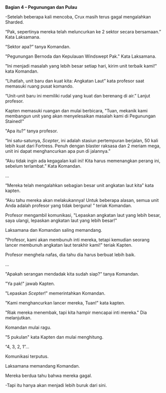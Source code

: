 **Bagian 4 – Pegunungan dan Pulau**

-Setelah beberapa kali mencoba, Crux masih terus gagal mengalahkan Sharded.

“Pak, sepertinya mereka telah meluncurkan ke 2 sektor secara bersamaan.” Kata Laksamana.

“Sektor apa?” tanya Komandan.

"Pegunungan Bernoda dan Kepulauan Windswept Pak." Kata Laksamana.

"Ini menjadi masalah yang lebih besar setiap hari, kirim unit terbaik kami!" kata Komandan.

“Lihatlah, unit baru dan kuat kita: Angkatan Laut” kata profesor saat memasuki ruang pusat komando.

“Unit-unit baru ini memiliki rudal yang kuat dan berenang di air.” Lanjut profesor.

Kapten memasuki ruangan dan mulai berbicara, "Tuan, mekanik kami membangun unit yang akan menyelesaikan masalah kami di Pegunungan Stained!"

"Apa itu?" tanya profesor.

“Ini satu-satunya, *Scepter*, ini adalah stasiun pertempuran berjalan, 50 kali lebih kuat dari Fortress. Penuh dengan blaster raksasa dan 2 meriam mega, unit ini dapat menghancurkan apa pun di jalannya.”

“Aku tidak ingin ada kegagalan kali ini! Kita harus memenangkan perang ini, sebelum terlambat.” Kata Komandan.

…

“Mereka telah mengalahkan sebagian besar unit angkatan laut kita” kata kapten.

“Aku tahu mereka akan melakukannya! Untuk beberapa alasan, semua unit Anda adalah profesor yang tidak berguna! ” teriak Komandan.

Profesor mengambil komunikasi, "Lepaskan angkatan laut yang lebih besar, saya ulangi, lepaskan angkatan laut yang lebih besar!"

Laksamana dan Komandan saling memandang.

"Profesor, kami akan membunuh inti mereka, tetapi kemudian seorang lancer membunuh angkatan laut terakhir kami!" teriak Kapten.

Profesor menghela nafas, dia tahu dia harus berbuat lebih baik.

…

"Apakah serangan mendadak kita sudah siap?" tanya Komandan.

"Ya pak!" jawab Kapten.

"Lepaskan *Scepter*!" memerintahkan Komandan.

"Kami menghancurkan lancer mereka, Tuan!" kata kapten.

"Riak mereka menembak, tapi kita hampir mencapai inti mereka." Dia melanjutkan.

Komandan mulai ragu.

"5 pukulan" kata Kapten dan mulai menghitung.

“4, 3, 2, 1”…

Komunikasi terputus.

Laksamana memandang Komandan.

Mereka berdua tahu bahwa mereka gagal.

-Tapi itu hanya akan menjadi lebih buruk dari sini.
